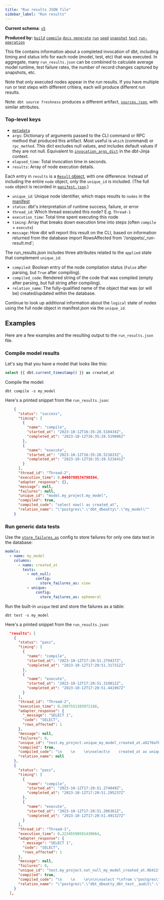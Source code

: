 ```yaml
---
title: "Run results JSON file"
sidebar_label: "Run results"
---
```


**Current schema**: [`v5`](https://schemas.getdbt.com/dbt/run-results/v5/index.html)

 **Produced by:**
 [`build`](/reference/commands/build)
 [`compile`](/reference/commands/compile)
 [`docs generate`](/reference/commands/cmd-docs)
 [`run`](/reference/commands/run)
 [`seed`](/reference/commands/seed)
 [`snapshot`](/reference/commands/snapshot)
 [`test`](/reference/commands/test) <VersionBlock firstVersion="1.6">[`run-operation`](/reference/commands/run-operation) </VersionBlock>
 

This file contains information about a completed invocation of dbt, including timing and status info for each node (model, test, etc) that was executed. In aggregate, many `run_results.json` can be combined to calculate average model runtime, test failure rates, the number of record changes captured by snapshots, etc.

Note that only executed nodes appear in the run results. If you have multiple run or test steps with different critiera, each will produce different run results.

Note: `dbt source freshness` produces a different artifact, [`sources.json`](/reference/artifacts/sources-json), with similar attributes.

### Top-level keys

- [`metadata`](/reference/artifacts/dbt-artifacts#common-metadata)
- `args`: Dictionary of arguments passed to the CLI command or RPC method that produced this artifact. Most useful is `which` (command) or `rpc_method`. This dict excludes null values, and includes default values if they are not null. Equivalent to [`invocation_args_dict`](/reference/dbt-jinja-functions/flags#invocation_args_dict) in the dbt-Jinja context.
- `elapsed_time`: Total invocation time in seconds.
- `results`: Array of node execution details.

Each entry in `results` is a [`Result` object](/reference/dbt-classes#result-objects), with one difference: Instead of including the entire `node` object, only the `unique_id` is included. (The full `node` object is recorded in [`manifest.json`](/reference/artifacts/manifest-json).)

- `unique_id`: Unique node identifier, which maps results to `nodes` in the [manifest](/reference/artifacts/manifest-json)
- `status`: dbt's interpretation of runtime success, failure, or error
- `thread_id`: Which thread executed this node? E.g. `Thread-1`
- `execution_time`: Total time spent executing this node
- `timing`: Array that breaks down execution time into steps (often `compile` + `execute`)
- `message`: How dbt will report this result on the CLI, based on information returned from the database
import RowsAffected from '/snippets/_run-result.md'; 

<RowsAffected/>

<!-- this partial comes from https://github.com/dbt-labs/docs.getdbt.com/tree/current/website/snippets/_run-result-->

<VersionBlock firstVersion="1.7">

The run_results.json includes three attributes related to the `applied` state that complement `unique_id`:

- `compiled`: Boolean entry of the node compilation status (`False` after parsing, but `True` after compiling).
- `compiled_code`: Rendered string of the code that was compiled (empty after parsing, but full string after compiling).
- `relation_name`: The fully-qualified name of the object that was (or will be) created/updated within the database.

Continue to look up additional information about the `logical` state of nodes using the full node object in manifest.json via the `unique_id`.

## Examples

Here are a few examples and the resulting output to the `run_results.json` file.

### Compile model results

Let's say that you have a model that looks like this:

<File name='models/my_model.sql'>

```sql
select {{ dbt.current_timestamp() }} as created_at
```

</File>

Compile the model:

```shell
dbt compile -s my_model
```

Here's a printed snippet from the `run_results.json`:

```json
    {
      "status": "success",
      "timing": [
        {
          "name": "compile",
          "started_at": "2023-10-12T16:35:28.510434Z",
          "completed_at": "2023-10-12T16:35:28.519086Z"
        },
        {
          "name": "execute",
          "started_at": "2023-10-12T16:35:28.521633Z",
          "completed_at": "2023-10-12T16:35:28.521641Z"
        }
      ],
      "thread_id": "Thread-2",
      "execution_time": 0.0408780574798584,
      "adapter_response": {},
      "message": null,
      "failures": null,
      "unique_id": "model.my_project.my_model",
      "compiled": true,
      "compiled_code": "select now() as created_at",
      "relation_name": "\"postgres\".\"dbt_dbeatty\".\"my_model\""
    }
```

### Run generic data tests

Use the [`store_failures_as`](/reference/resource-configs/store_failures_as) config to store failures for only one data test in the database:

<File name='models/_models.yml'>

```yaml
models:
  - name: my_model
    columns:
      - name: created_at
        tests:
          - not_null:
              config:
                store_failures_as: view
          - unique:
              config:
                store_failures_as: ephemeral
```

</File>

Run the built-in `unique` test and store the failures as a table:

```shell
dbt test -s my_model
```

Here's a printed snippet from the `run_results.json`:

```json
  "results": [
    {
      "status": "pass",
      "timing": [
        {
          "name": "compile",
          "started_at": "2023-10-12T17:20:51.279437Z",
          "completed_at": "2023-10-12T17:20:51.317312Z"
        },
        {
          "name": "execute",
          "started_at": "2023-10-12T17:20:51.319812Z",
          "completed_at": "2023-10-12T17:20:51.441967Z"
        }
      ],
      "thread_id": "Thread-2",
      "execution_time": 0.1807551383972168,
      "adapter_response": {
        "_message": "SELECT 1",
        "code": "SELECT",
        "rows_affected": 1
      },
      "message": null,
      "failures": 0,
      "unique_id": "test.my_project.unique_my_model_created_at.a9276afbbb",
      "compiled": true,
      "compiled_code": "\n    \n    \n\nselect\n    created_at as unique_field,\n    count(*) as n_records\n\nfrom \"postgres\".\"dbt_dbeatty\".\"my_model\"\nwhere created_at is not null\ngroup by created_at\nhaving count(*) > 1\n\n\n",
      "relation_name": null
    },
    {
      "status": "pass",
      "timing": [
        {
          "name": "compile",
          "started_at": "2023-10-12T17:20:51.274049Z",
          "completed_at": "2023-10-12T17:20:51.295237Z"
        },
        {
          "name": "execute",
          "started_at": "2023-10-12T17:20:51.296361Z",
          "completed_at": "2023-10-12T17:20:51.491327Z"
        }
      ],
      "thread_id": "Thread-1",
      "execution_time": 0.22345590591430664,
      "adapter_response": {
        "_message": "SELECT 1",
        "code": "SELECT",
        "rows_affected": 1
      },
      "message": null,
      "failures": 0,
      "unique_id": "test.my_project.not_null_my_model_created_at.9b412fbcc7",
      "compiled": true,
      "compiled_code": "\n    \n    \n\n\n\nselect *\nfrom \"postgres\".\"dbt_dbeatty\".\"my_model\"\nwhere created_at is null\n\n\n",
      "relation_name": "\"postgres\".\"dbt_dbeatty_dbt_test__audit\".\"not_null_my_model_created_at\""
    }
  ],
```

</VersionBlock>
